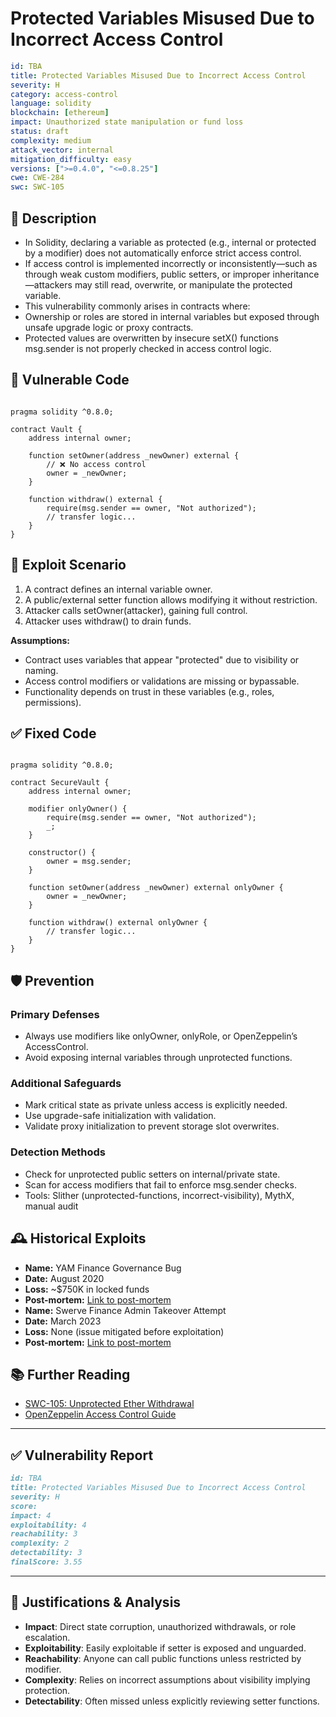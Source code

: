 # Protected Variables Misused Due to Incorrect Access Control

```YAML
id: TBA
title: Protected Variables Misused Due to Incorrect Access Control
severity: H
category: access-control
language: solidity
blockchain: [ethereum]
impact: Unauthorized state manipulation or fund loss
status: draft
complexity: medium
attack_vector: internal
mitigation_difficulty: easy
versions: [">=0.4.0", "<=0.8.25"]
cwe: CWE-284
swc: SWC-105
```

## 📝 Description

- In Solidity, declaring a variable as protected (e.g., internal or protected by a modifier) does not automatically enforce strict access control.
- If access control is implemented incorrectly or inconsistently—such as through weak custom modifiers, public setters, or improper inheritance—attackers may still read, overwrite, or manipulate the protected variable.
- This vulnerability commonly arises in contracts where:
- Ownership or roles are stored in internal variables but exposed through unsafe upgrade logic or proxy contracts.
- Protected values are overwritten by insecure setX() functions
  msg.sender is not properly checked in access control logic.

## 🚨 Vulnerable Code

```solidity

pragma solidity ^0.8.0;

contract Vault {
    address internal owner;

    function setOwner(address _newOwner) external {
        // ❌ No access control
        owner = _newOwner;
    }

    function withdraw() external {
        require(msg.sender == owner, "Not authorized");
        // transfer logic...
    }
}
```

## 🧪 Exploit Scenario

1. A contract defines an internal variable owner.
2. A public/external setter function allows modifying it without restriction.
3. Attacker calls setOwner(attacker), gaining full control.
4. Attacker uses withdraw() to drain funds.

**Assumptions:**

- Contract uses variables that appear "protected" due to visibility or naming.
- Access control modifiers or validations are missing or bypassable.
- Functionality depends on trust in these variables (e.g., roles, permissions).

## ✅ Fixed Code

```solidity

pragma solidity ^0.8.0;

contract SecureVault {
    address internal owner;

    modifier onlyOwner() {
        require(msg.sender == owner, "Not authorized");
        _;
    }

    constructor() {
        owner = msg.sender;
    }

    function setOwner(address _newOwner) external onlyOwner {
        owner = _newOwner;
    }

    function withdraw() external onlyOwner {
        // transfer logic...
    }
}
```

## 🛡️ Prevention

### Primary Defenses

- Always use modifiers like onlyOwner, onlyRole, or OpenZeppelin’s AccessControl.
- Avoid exposing internal variables through unprotected functions.

### Additional Safeguards

- Mark critical state as private unless access is explicitly needed.
- Use upgrade-safe initialization with validation.
- Validate proxy initialization to prevent storage slot overwrites.

### Detection Methods

- Check for unprotected public setters on internal/private state.
- Scan for access modifiers that fail to enforce msg.sender checks.
- Tools: Slither (unprotected-functions, incorrect-visibility), MythX, manual audit

## 🕰️ Historical Exploits

- **Name:** YAM Finance Governance Bug 
- **Date:** August 2020 
- **Loss:** ~$750K in locked funds 
- **Post-mortem:** [Link to post-mortem](https://medium.com/yam-finance/yam-minting-incident-postmortem-b76afd1aef45) 
- **Name:** Swerve Finance Admin Takeover Attempt 
- **Date:** March 2023 
- **Loss:** None (issue mitigated before exploitation) 
- **Post-mortem:** [Link to post-mortem](https://www.halborn.com/blog/post/explained-the-swerve-finance-hack-march-2023) 
  
## 📚 Further Reading

- [SWC-105: Unprotected Ether Withdrawal](https://swcregistry.io/docs/SWC-105/) 
- [OpenZeppelin Access Control Guide](https://docs.openzeppelin.com/contracts/4.x/access-control)
  
---

## ✅ Vulnerability Report

```markdown
id: TBA
title: Protected Variables Misused Due to Incorrect Access Control
severity: H
score:
impact: 4         
exploitability: 4 
reachability: 3   
complexity: 2     
detectability: 3  
finalScore: 3.55
```

---

## 📄 Justifications & Analysis

- **Impact**: Direct state corruption, unauthorized withdrawals, or role escalation.
- **Exploitability**: Easily exploitable if setter is exposed and unguarded.
- **Reachability**: Anyone can call public functions unless restricted by modifier.
- **Complexity**: Relies on incorrect assumptions about visibility implying protection.
- **Detectability**: Often missed unless explicitly reviewing setter functions.







